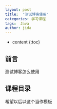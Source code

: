 ```yaml
---
layout: post
title:  "测试博客使用"
categories: 学习课程
tags:  Java
author: jida
---
```


* content
{:toc}


## 前言


测试博客怎么使用

##  课程目录

希望以后以这个当作模板
